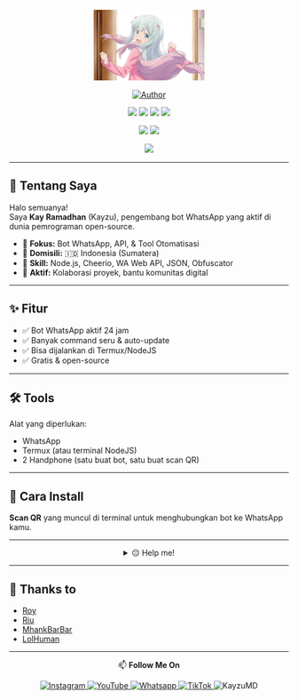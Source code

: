 <p align="center">
  <img src="https://raw.githubusercontent.com/kayzuhosting/upload-db-media/main/uploader/f49e787421.jpg" width="200" alt="Project Banner"/>
</p>

<p align="center">
  <a href="https://github.com/kayzuhosting">
    <img title="Author" src="https://img.shields.io/badge/AUTHOR-KAY%20RAMADHAN-orange.svg?style=for-the-badge&logo=github">
  </a>
</p>

<p align="center">
  <img src="https://img.shields.io/badge/Made%20With-JavaScript-yellow?style=for-the-badge&logo=javascript">
  <img src="https://img.shields.io/badge/Platform-Termux-blue?style=for-the-badge&logo=android">
  <img src="https://img.shields.io/badge/License-MIT-red?style=for-the-badge">
  <img src="https://img.shields.io/badge/Status-Active-success?style=for-the-badge">
</p>

<p align="center">
  <img src="https://img.shields.io/badge/node.js-%2343853D.svg?&style=for-the-badge&logo=node.js&logoColor=white" />
  <img src="https://img.shields.io/badge/javascript-%23323330.svg?&style=for-the-badge&logo=javascript&logoColor=%23F7DF1E" />
</p>

<p align="center">
  <img src="https://readme-typing-svg.herokuapp.com?font=Fira+Code&size=22&pause=1000&color=36BCF7&center=true&vCenter=true&width=450&lines=Welcome+to+Whatsapp+Bot+Project!;Easy+to+install+and+use!;Follow+my+social+media+below!">
</p>

---

## 👤 Tentang Saya

Halo semuanya!  
Saya **Kay Ramadhan** (Kayzu), pengembang bot WhatsApp yang aktif di dunia pemrograman open-source.

- 🎯 **Fokus:** Bot WhatsApp, API, & Tool Otomatisasi  
- 📍 **Domisili:** 🇮🇩 Indonesia (Sumatera)  
- 🧠 **Skill:** Node.js, Cheerio, WA Web API, JSON, Obfuscator  
- 🔧 **Aktif:** Kolaborasi proyek, bantu komunitas digital

---

## ✨ Fitur

- ✅ Bot WhatsApp aktif 24 jam
- ✅ Banyak command seru & auto-update
- ✅ Bisa dijalankan di Termux/NodeJS
- ✅ Gratis & open-source

---

## 🛠️ Tools

Alat yang diperlukan:
- WhatsApp
- Termux (atau terminal NodeJS)
- 2 Handphone (satu buat bot, satu buat scan QR)

---

## 🚀 Cara Install

**Scan QR** yang muncul di terminal untuk menghubungkan bot ke WhatsApp kamu.

---

<div align="center">
<details>
 <summary>😔 Help me!</summary>
 
 [QRIS](https://f.uguu.se/cAupgKUa)
 
</details>
</div>

---

## 🙏 Thanks to

- [Roy](https://github.com/Pxc7b)
- [Riu](https://github.com/Pxc7)
- [MhankBarBar](https://github.com/MhankBarBar)
- [LolHuman](https://github.com/LoL-Human)

---

<p align="center">
  📫 <b>Follow Me On</b>
</p>

<p align="center">
  <a href="https://www.instagram.com/kayy_xydl" target="_blank">
    <img src="https://img.shields.io/badge/Instagram-%23E4405F.svg?&style=flat-square&logo=instagram&logoColor=white" alt="Instagram">
  </a>
  <a href="https://youtube.com/@kayzuhosting?si=sZqFX7Jk7IpV96uo" target="_blank">
    <img src="https://img.shields.io/badge/YouTube-%231877F2.svg?&style=flat-square&logo=YouTube&logoColor=white" alt="YouTube">
  </a>
  <a href="https://wa.me/6289673462138" target="_blank">
    <img src="https://img.shields.io/badge/Whatsapp-25D366.svg?&style=flat-square&logo=Whatsapp&logoColor=white" alt="Whatsapp">
  </a>
  <a href="https://www.tiktok.com/@kayzumd?_t=ZS-8wsJfQYJK6r&_r=1" target="_blank">
    <img src="https://img.shields.io/badge/TikTok-010101.svg?&style=flat-square&logo=tiktok&logoColor=white" alt="TikTok">
  </a>
  <img src="https://img.shields.io/badge/@KayzuMD-User-blueviolet?style=flat-square&logo=github" alt="KayzuMD">
</p>
